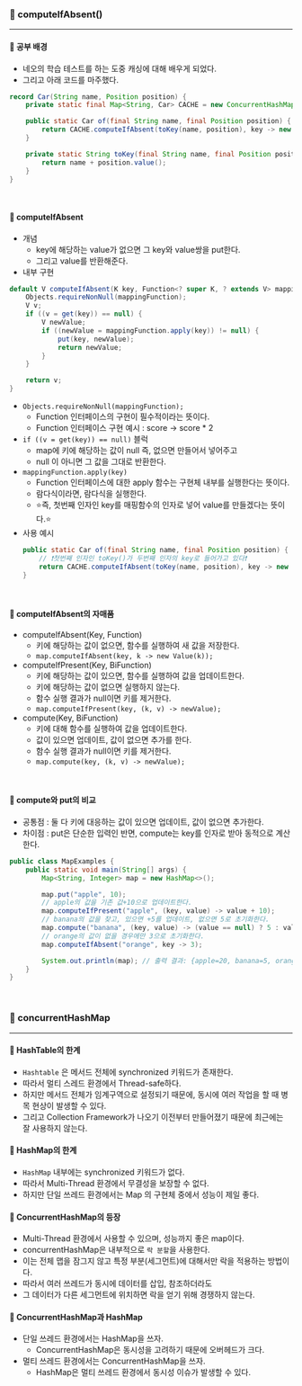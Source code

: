 ### 🔶 computeIfAbsent()
---

#### 🔸 공부 배경
- 네오의 학습 테스트를 하는 도중 캐싱에 대해 배우게 되었다.
- 그리고 아래 코드를 마주했다.
```java
record Car(String name, Position position) {
    private static final Map<String, Car> CACHE = new ConcurrentHashMap<>();

    public static Car of(final String name, final Position position) {
        return CACHE.computeIfAbsent(toKey(name, position), key -> new Car(key, position));
    }

    private static String toKey(final String name, final Position position) {
        return name + position.value();
    }
}
```

<br>

#### 🔸 computeIfAbsent
- 개념
  - key에 해당하는 value가 없으면 그 key와 value쌍을 put한다.
  - 그리고 value를 반환해준다.
- 내부 구현
```java
default V computeIfAbsent(K key, Function<? super K, ? extends V> mappingFunction) {
    Objects.requireNonNull(mappingFunction);
    V v;
    if ((v = get(key)) == null) {
        V newValue;
        if ((newValue = mappingFunction.apply(key)) != null) {
            put(key, newValue);
            return newValue;
        }
    }

    return v;
}
```

- `Objects.requireNonNull(mappingFunction);`
  - Function 인터페이스의 구현이 필수적이라는 뜻이다.
  - Function 인터페이스 구현 예시 : score -> score * 2
- `if ((v = get(key)) == null)` 블럭
  - map에 키에 해당하는 값이 null 즉, 없으면 만들어서 넣어주고
  - null 이 아니면 그 값을 그대로 반환한다.
- `mappingFunction.apply(key)`
  - Function 인터페이스에 대한 apply 함수는 구현체 내부를 실행한다는 뜻이다.
  - 람다식이라면, 람다식을 실행한다.
  - ⭐즉, 첫번째 인자인 key를 매핑함수의 인자로 넣어 value를 만들겠다는 뜻이다.⭐
- 사용 예시
    ```java
    public static Car of(final String name, final Position position) {
        // ❗첫번째 인자인 toKey()가 두번째 인자의 key로 들어가고 있다❗
        return CACHE.computeIfAbsent(toKey(name, position), key -> new Car(key, position));
    }
    ```

<br>

#### 🔸 computeIfAbsent의 자매품

- computeIfAbsent(Key, Function)
  - 키에 해당하는 값이 없으면, 함수를 실행하여 새 값을 저장한다.
  - `map.computeIfAbsent(key, k -> new Value(k));`
- computeIfPresent(Key, BiFunction)
  - 키에 해당하는 값이 있으면, 함수를 실행하여 값을 업데이트한다.
  - 키에 해당하는 값이 없으면 실행하지 않는다.
  - 함수 실행 결과가 null이면 키를 제거한다.
  - `map.computeIfPresent(key, (k, v) -> newValue);`
- compute(Key, BiFunction)
  - 키에 대해 함수를 실행하여 값을 업데이트한다.
  - 값이 있으면 업데이트, 값이 없으면 추가를 한다.
  - 함수 실행 결과가 null이면 키를 제거한다.
  - `map.compute(key, (k, v) -> newValue);`

<br>

#### 🔸 compute와 put의 비교

- 공통점 : 둘 다 키에 대응하는 값이 있으면 업데이트, 값이 없으면 추가한다.
- 차이점 : put은 단순한 입력인 반면, compute는 key를 인자로 받아 동적으로 계산한다.

```java
public class MapExamples {
    public static void main(String[] args) {
        Map<String, Integer> map = new HashMap<>();

        map.put("apple", 10);
        // apple의 값을 기존 값+10으로 업데이트한다.
        map.computeIfPresent("apple", (key, value) -> value + 10);
        // banana의 값을 찾고, 있으면 +5를 업데이트, 없으면 5로 초기화한다.
        map.compute("banana", (key, value) -> (value == null) ? 5 : value + 5);
        // orange의 값이 없을 경우에만 3으로 초기화한다.
        map.computeIfAbsent("orange", key -> 3);

        System.out.println(map); // 출력 결과: {apple=20, banana=5, orange=3}
    }
}
```

<br>

### 🔶 concurrentHashMap
---

#### 🔸 HashTable의 한계
- `Hashtable` 은 메서드 전체에 synchronized 키워드가 존재한다.
- 따라서 멀티 스레드 환경에서 Thread-safe하다.
- 하지만 메서드 전체가 임계구역으로 설정되기 때문에, 동시에 여러 작업을 할 때 병목 현상이 발생할 수 있다.
- 그리고 Collection Framework가 나오기 이전부터 만들어졌기 때문에 최근에는 잘 사용하지 않는다.

#### 🔸 HashMap의 한계
- `HashMap` 내부에는 synchronized 키워드가 없다.
- 따라서 Multi-Thread 환경에서 무결성을 보장할 수 없다.
- 하지만 단일 쓰레드 환경에서는 Map 의 구현체 중에서 성능이 제일 좋다.

#### 🔸 ConcurrentHashMap의 등장
- Multi-Thread 환경에서 사용할 수 있으며, 성능까지 좋은 map이다.
- concurrentHashMap은 내부적으로 `락 분할`을 사용한다.
- 이는 전체 맵을 잠그지 않고 특정 부분(세그먼트)에 대해서만 락을 적용하는 방법이다.
- 따라서 여러 쓰레드가 동시에 데이터를 삽입, 참조하더라도
- 그 데이터가 다른 세그먼트에 위치하면 락을 얻기 위해 경쟁하지 않는다.

#### 🔸 ConcurrentHashMap과 HashMap
- 단일 쓰레드 환경에서는 HashMap을 쓰자.
  - ConcurrentHashMap은 동시성을 고려하기 때문에 오버헤드가 크다.
- 멀티 쓰레드 환경에서는 ConcurrentHashMap을 쓰자.
  - HashMap은 멀티 쓰레드 환경에서 동시성 이슈가 발생할 수 있다.
